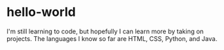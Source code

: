 # hello-world

I'm still learning to code, but hopefully I can learn more by taking on projects. The languages I know so far are HTML, CSS, Python, and Java.
